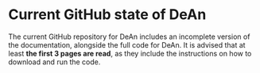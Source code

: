# Current GitHub state of DeAn
The current GitHub repository for DeAn includes an incomplete version of the documentation, alongside the full code for DeAn.
It is advised that at least **the first 3 pages are read**, as they include the instructions on how to download and run the code.
